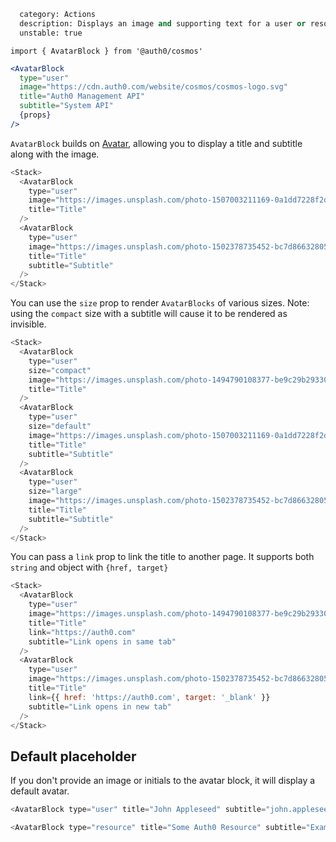 ```meta
  category: Actions
  description: Displays an image and supporting text for a user or resource
  unstable: true
```

`import { AvatarBlock } from '@auth0/cosmos'`

```jsx
<AvatarBlock
  type="user"
  image="https://cdn.auth0.com/website/cosmos/cosmos-logo.svg"
  title="Auth0 Management API"
  subtitle="System API"
  {props}
/>
```

`AvatarBlock` builds on [Avatar](/docs/atoms/avatar), allowing you to display a title and subtitle along with the image.

```js
<Stack>
  <AvatarBlock
    type="user"
    image="https://images.unsplash.com/photo-1507003211169-0a1dd7228f2d?ixlib=rb-0.3.5&q=80&fm=jpg&crop=entropy&cs=tinysrgb&w=200&h=200&fit=crop&crop=faces&s=a72ca28288878f8404a795f39642a46f"
    title="Title"
  />
  <AvatarBlock
    type="user"
    image="https://images.unsplash.com/photo-1502378735452-bc7d86632805?ixlib=rb-0.3.5&q=80&fm=jpg&crop=entropy&cs=tinysrgb&w=200&h=200&fit=crop&crop=faces&s=aa3a807e1bbdfd4364d1f449eaa96d82"
    title="Title"
    subtitle="Subtitle"
  />
</Stack>
```

You can use the `size` prop to render `AvatarBlocks` of various sizes. Note: using the `compact` size with a subtitle will cause it to be rendered as invisible.

```js
<Stack>
  <AvatarBlock
    type="user"
    size="compact"
    image="https://images.unsplash.com/photo-1494790108377-be9c29b29330?ixlib=rb-0.3.5&q=80&fm=jpg&crop=entropy&cs=tinysrgb&w=200&h=200&fit=crop&crop=faces&s=707b9c33066bf8808c934c8ab394dff6"
    title="Title"
  />
  <AvatarBlock
    type="user"
    size="default"
    image="https://images.unsplash.com/photo-1507003211169-0a1dd7228f2d?ixlib=rb-0.3.5&q=80&fm=jpg&crop=entropy&cs=tinysrgb&w=200&h=200&fit=crop&crop=faces&s=a72ca28288878f8404a795f39642a46f"
    title="Title"
    subtitle="Subtitle"
  />
  <AvatarBlock
    type="user"
    size="large"
    image="https://images.unsplash.com/photo-1502378735452-bc7d86632805?ixlib=rb-0.3.5&q=80&fm=jpg&crop=entropy&cs=tinysrgb&w=200&h=200&fit=crop&crop=faces&s=aa3a807e1bbdfd4364d1f449eaa96d82"
    title="Title"
    subtitle="Subtitle"
  />
</Stack>
```

You can pass a `link` prop to link the title to another page. It supports both `string` and object with `{href, target}`

```js
<Stack>
  <AvatarBlock
    type="user"
    image="https://images.unsplash.com/photo-1494790108377-be9c29b29330?ixlib=rb-0.3.5&q=80&fm=jpg&crop=entropy&cs=tinysrgb&w=200&h=200&fit=crop&crop=faces&s=707b9c33066bf8808c934c8ab394dff6"
    title="Title"
    link="https://auth0.com"
    subtitle="Link opens in same tab"
  />
  <AvatarBlock
    type="user"
    image="https://images.unsplash.com/photo-1502378735452-bc7d86632805?ixlib=rb-0.3.5&q=80&fm=jpg&crop=entropy&cs=tinysrgb&w=200&h=200&fit=crop&crop=faces&s=aa3a807e1bbdfd4364d1f449eaa96d82"
    title="Title"
    link={{ href: 'https://auth0.com', target: '_blank' }}
    subtitle="Link opens in new tab"
  />
</Stack>
```

## Default placeholder

If you don't provide an image or initials to the avatar block, it will display a default avatar.

```js
<AvatarBlock type="user" title="John Appleseed" subtitle="john.appleseed@auth0.com" />
```

```js
<AvatarBlock type="resource" title="Some Auth0 Resource" subtitle="Example Application" />
```
